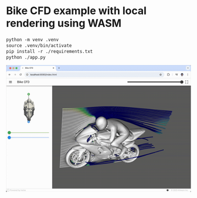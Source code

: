 # Bike CFD example with local rendering using WASM

```
python -m venv .venv
source .venv/bin/activate
pip install -r ./requirements.txt
python ./app.py
```

![](./cfd-bike.gif)
